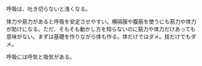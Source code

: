 呼吸は、吐き切らないと浅くなる。

体力や筋力があると呼吸を安定させやすい。横隔膜や腹筋を使うにも筋力や体力が助けになる。ただ、そもそも動かし方を知らないのに筋力や体力だけあっても意味がない。まずは基礎を作りながら体も作る。体だけではダメ。技だけでもダメ。

呼吸には呼気と吸気がある。
